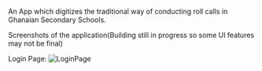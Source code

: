 An App which digitizes the traditional way of conducting roll calls in Ghanaian Secondary Schools.

Screenshots of the application(Building still in progress so some UI features may not be final)


Login Page:
![LoginPage](https://i.imgur.com/MLKFqHK.png)
